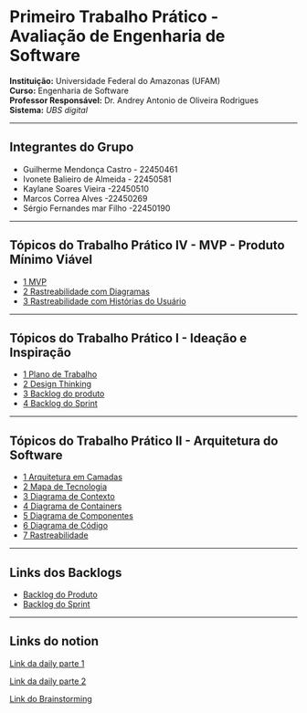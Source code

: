 # Primeiro Trabalho Prático - Avaliação de Engenharia de Software

**Instituição:** Universidade Federal do Amazonas (UFAM)  
**Curso:** Engenharia de Software  
**Professor Responsável:** Dr. Andrey Antonio de Oliveira Rodrigues  
**Sistema:** *UBS digital*

---

## Integrantes do Grupo

- Guilherme Mendonça Castro - 22450461
- Ivonete Balieiro de Almeida - 22450581
- Kaylane Soares Vieira -22450510
- Marcos Correa Alves -22450269
- Sérgio Fernandes mar Filho -22450190
  
---
## Tópicos do Trabalho Prático IV - MVP - Produto Mínimo Viável

- [1 MVP](https://github.com/Kaylanesoar/ES1/blob/main/MVP%20–%20Produto%20Mínimo%20%20Viável/MVP.md)
- [2 Rastreabilidade com Diagramas](https://github.com/Kaylanesoar/ES1/blob/main/MVP%20–%20Produto%20Mínimo%20%20Viável/Rastreabilidade_com_diagramas.md)
- [3 Rastreabilidade com Histórias do Usuário](https://github.com/Kaylanesoar/ES1/blob/main/MVP%20–%20Produto%20Mínimo%20%20Viável/MVP.md)


---
## Tópicos do Trabalho Prático I - Ideação e Inspiração

- [1 Plano de Trabalho](https://github.com/Kaylanesoar/ES1/blob/main/trabalho-pratico/1_plano_de_trabalho.md)
- [2 Design Thinking](https://github.com/Kaylanesoar/ES1/blob/main/trabalho-pratico/2_design_thinking.md)
- [3 Backlog do produto](https://github.com/Kaylanesoar/ES1/blob/main/trabalho-pratico/3_backlog-do-produto.md)
- [4 Backlog do Sprint](https://github.com/Kaylanesoar/ES1/blob/main/trabalho-pratico/4_backlog-do-sprint.md)
---
## Tópicos do Trabalho Prático II - Arquitetura do Software

- [1 Arquitetura em Camadas](https://github.com/Kaylanesoar/ES1/blob/main/Arquitetura_do_Software/1_Arquitetura_em_camadas.md)
- [2 Mapa de Tecnologia](https://github.com/Kaylanesoar/ES1/blob/main/Arquitetura_do_Software/2_Mapa_tecnologia.md)
- [3 Diagrama de Contexto](https://github.com/Kaylanesoar/ES1/blob/main/Arquitetura_do_Software/3_Diagrama_de_Contexto.md)
- [4 Diagrama de Containers](https://github.com/Kaylanesoar/ES1/blob/main/Arquitetura_do_Software/4_Diagrama_de_Containers.md)
- [5 Diagrama de Componentes](https://github.com/Kaylanesoar/ES1/blob/main/Arquitetura_do_Software/5_Diagrama_de_Componentes.md)
- [6 Diagrama de Código](https://github.com/Kaylanesoar/ES1/blob/main/Arquitetura_do_Software/6_Diagrama_de_Código.md)
- [7 Rastreabilidade](https://github.com/Kaylanesoar/ES1/blob/main/Arquitetura_do_Software/7_Rastreabilidade.md)
---
## Links dos Backlogs
- [Backlog do Produto](https://github.com/users/Kaylanesoar/projects/4)
- [Backlog do Sprint](https://github.com/users/Kaylanesoar/projects/5)
---

## Links do notion

[Link da daily parte 1](https://www.notion.so/1f0e7ce1a842801da497c3cb7ee1f9bc?v=1f0e7ce1a8428071b56f000c0e71389d&pvs=4)

[Link da daily parte 2](https://www.notion.so/214e7ce1a84280e88e19c37d111fe01a?v=214e7ce1a842806eaae7000c1234dbd5&source=copy_link)

[Link do Brainstorming](https://www.notion.so/1e7e7ce1a842804db0d7e291e0f5463e?v=1e7e7ce1a842807fafe6000ce07a1aca&pvs=4)
